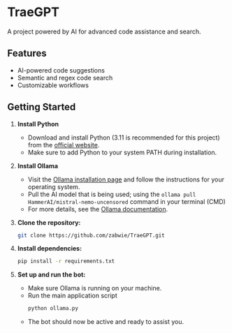 # TraeGPT

A project powered by AI for advanced code assistance and search.

## Features
- AI-powered code suggestions
- Semantic and regex code search
- Customizable workflows

## Getting Started
1. **Install Python**
   - Download and install Python (3.11 is recommended for this project) from the [official website](https://www.python.org/downloads/).
   - Make sure to add Python to your system PATH during installation.

2. **Install Ollama**
   - Visit the [Ollama installation page](https://ollama.com/download) and follow the instructions for your operating system.
   - Pull the AI model that is being used; using the `ollama pull HammerAI/mistral-nemo-uncensored` command in your terminal (CMD)
   - For more details, see the [Ollama documentation](https://github.com/jmorganca/ollama#installation).

3. **Clone the repository:**
   ```bash
   git clone https://github.com/zabwie/TraeGPT.git
   ```
4. **Install dependencies:**
   ```bash
   pip install -r requirements.txt
   ```

5. **Set up and run the bot:**
   - Make sure Ollama is running on your machine.
   - Run the main application script
     ```bash
     python ollama.py
     ```
   - The bot should now be active and ready to assist you.